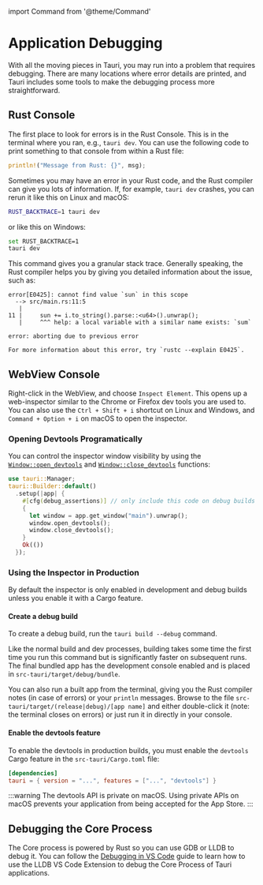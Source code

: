 import Command from '@theme/Command'

# Application Debugging

With all the moving pieces in Tauri, you may run into a problem that requires debugging. There are many locations where error details are printed, and Tauri includes some tools to make the debugging process more straightforward.

## Rust Console

The first place to look for errors is in the Rust Console. This is in the terminal where you ran, e.g., `tauri dev`. You can use the following code to print something to that console from within a Rust file:

```rust
println!("Message from Rust: {}", msg);
```

Sometimes you may have an error in your Rust code, and the Rust compiler can give you lots of information. If, for example, `tauri dev` crashes, you can rerun it like this on Linux and macOS:

```bash
RUST_BACKTRACE=1 tauri dev
```

or like this on Windows:

```bash
set RUST_BACKTRACE=1
tauri dev
```

This command gives you a granular stack trace. Generally speaking, the Rust compiler helps you by
giving you detailed information about the issue, such as:

```
error[E0425]: cannot find value `sun` in this scope
  --> src/main.rs:11:5
   |
11 |     sun += i.to_string().parse::<u64>().unwrap();
   |     ^^^ help: a local variable with a similar name exists: `sum`

error: aborting due to previous error

For more information about this error, try `rustc --explain E0425`.
```

## WebView Console

Right-click in the WebView, and choose `Inspect Element`. This opens up a web-inspector similar to the Chrome or Firefox dev tools you are used to.
You can also use the `Ctrl + Shift + i` shortcut on Linux and Windows, and `Command + Option + i` on macOS to open the inspector.

### Opening Devtools Programatically

You can control the inspector window visibility by using the [`Window::open_devtools`] and [`Window::close_devtools`] functions:

```rust
use tauri::Manager;
tauri::Builder::default()
  .setup(|app| {
    #[cfg(debug_assertions)] // only include this code on debug builds
    {
      let window = app.get_window("main").unwrap();
      window.open_devtools();
      window.close_devtools();
    }
    Ok(())
  });
```

### Using the Inspector in Production

By default the inspector is only enabled in development and debug builds unless you enable it with a Cargo feature.

#### Create a **debug** build

To create a debug build, run the `tauri build --debug` command.

<Command name="build --debug" />

Like the normal build and dev processes, building takes some time the first time you run this command but is significantly faster on subsequent runs.
The final bundled app has the development console enabled and is placed in `src-tauri/target/debug/bundle`.

You can also run a built app from the terminal, giving you the Rust compiler notes (in case of errors) or your `println` messages. Browse to the file `src-tauri/target/(release|debug)/[app name]` and either double-click it (note: the terminal closes on errors) or just run it in directly in your console.

#### Enable the devtools feature

To enable the devtools in production builds, you must enable the `devtools` Cargo feature in the `src-tauri/Cargo.toml` file:

```toml
[dependencies]
tauri = { version = "...", features = ["...", "devtools"] }
```

:::warning
The devtools API is private on macOS. Using private APIs on macOS prevents your application from being accepted for the App Store.
:::

## Debugging the Core Process

The Core process is powered by Rust so you can use GDB or LLDB to debug it. You can follow the [Debugging in VS Code] guide to learn how to use the LLDB VS Code Extension to debug the Core Process of Tauri applications.

[Debugging in VS Code]: vs-code
[`Window::open_devtools`]: https://docs.rs/tauri/1.0.0-rc/tauri/window/struct.Window.html#method.open_devtools
[`Window::close_devtools`]: https://docs.rs/tauri/1.0.0-rc/tauri/window/struct.Window.html#method.close_devtools
